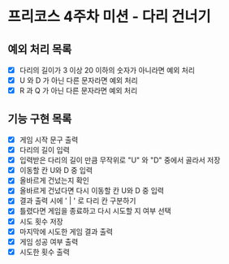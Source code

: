 # 프리코스 4주차 미션 - 다리 건너기

## 예외 처리 목록

- [X] 다리의 길이가 3 이상 20 이하의 숫자가 아니라면 예외 처리
- [X] U 와 D 가 아닌 다른 문자라면 예외 처리
- [X] R 과 Q 가 아닌 다른 문자라면 예외 처리

## 기능 구현 목록

- [X] 게임 시작 문구 출력
- [X] 다리의 길이 입력
- [X] 입력받은 다리의 길이 만큼 무작위로 "U" 와 "D" 중에서 골라서 저장
- [X] 이동할 칸 U와 D 중 입력
- [X] 올바르게 건넜는지 확인
- [X] 올바르게 건넜다면 다시 이동할 칸 U와 D 중 입력
- [X] 결과 출력 시에 ' | ' 로 다리 칸 구분하기
- [X] 틀렸다면 게임을 종료하고 다시 시도할 지 여부 선택
- [X] 시도 횟수 저장
- [X] 마지막에 시도한 게임 결과 출력
- [X] 게임 성공 여부 출력
- [X] 시도한 횟수 출력
